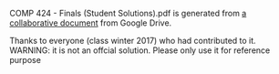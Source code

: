  	
  COMP 424 - Finals (Student Solutions).pdf is generated from [a collaborative document](https://docs.google.com/document/d/10YNxU6_agfCdF-0IWGSXhT1yIaWJrzXS7eDTVEC9DE4/edit) from Google Drive.

  Thanks to everyone (class winter 2017) who had contributed to it.  
  WARNING: it is not an offcial solution. Please only use it for reference purpose
